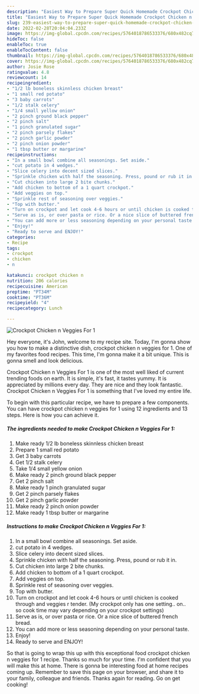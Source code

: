```yaml
---
description: "Easiest Way to Prepare Super Quick Homemade Crockpot Chicken n Veggies For 1"
title: "Easiest Way to Prepare Super Quick Homemade Crockpot Chicken n Veggies For 1"
slug: 239-easiest-way-to-prepare-super-quick-homemade-crockpot-chicken-n-veggies-for-1
date: 2022-02-28T20:04:04.233Z
image: https://img-global.cpcdn.com/recipes/5764018786533376/680x482cq70/crockpot-chicken-n-veggies-for-1-recipe-main-photo.jpg
hideToc: false
enableToc: true
enableTocContent: false
thumbnail: https://img-global.cpcdn.com/recipes/5764018786533376/680x482cq70/crockpot-chicken-n-veggies-for-1-recipe-main-photo.jpg
cover: https://img-global.cpcdn.com/recipes/5764018786533376/680x482cq70/crockpot-chicken-n-veggies-for-1-recipe-main-photo.jpg
author: Josie Rose
ratingvalue: 4.8
reviewcount: 14
recipeingredient:
- "1/2 lb boneless skinnless chicken breast"
- "1 small red potato"
- "3 baby carrots"
- "1/2 stalk celery"
- "1/4 small yellow onion"
- "2 pinch ground black pepper"
- "2 pinch salt"
- "1 pinch granulated sugar"
- "2 pinch parsely flakes"
- "2 pinch garlic powder"
- "2 pinch onion powder"
- "1 tbsp butter or margarine"
recipeinstructions:
- "In a small bowl combine all seasonings. Set aside."
- "cut potato in 4 wedges."
- "Slice celery into decent sized slices."
- "Sprinkle chicken with half the seasoning. Press, pound or rub it in."
- "Cut chicken into large 2 bite chunks."
- "Add chicken to bottom of a 1 quart crockpot."
- "Add veggies on top."
- "Sprinkle rest of seasoning over veggies."
- "Top with butter."
- "Turn on crockpot and let cook 4-6 hours or until chicken is cooked through and veggies r tender. (My crockpot only has one setting.. on.. so cook time may vary depending on your crockpot settings)"
- "Serve as is, or over pasta or rice. Or a nice slice of buttered french bread."
- "You can add more or less seasoning depending on your personal taste."
- "Enjoy!"
- "Ready to serve and ENJOY!"
categories:
- Recipe
tags:
- crockpot
- chicken
- n

katakunci: crockpot chicken n 
nutrition: 206 calories
recipecuisine: American
preptime: "PT34M"
cooktime: "PT36M"
recipeyield: "4"
recipecategory: Lunch

---
```



![Crockpot Chicken n Veggies For 1](https://img-global.cpcdn.com/recipes/5764018786533376/680x482cq70/crockpot-chicken-n-veggies-for-1-recipe-main-photo.jpg)

Hey everyone, it's John, welcome to my recipe site. Today, I'm gonna show you how to make a distinctive dish, crockpot chicken n veggies for 1. One of my favorites food recipes. This time, I'm gonna make it a bit unique. This is gonna smell and look delicious.



Crockpot Chicken n Veggies For 1 is one of the most well liked of current trending foods on earth. It is simple, it's fast, it tastes yummy. It is appreciated by millions every day. They are nice and they look fantastic. Crockpot Chicken n Veggies For 1 is something that I've loved my entire life.


To begin with this particular recipe, we have to prepare a few components. You can have crockpot chicken n veggies for 1 using 12 ingredients and 13 steps. Here is how you can achieve it.

<!--inarticleads1-->

##### The ingredients needed to make Crockpot Chicken n Veggies For 1:

1. Make ready 1/2 lb boneless skinnless chicken breast
1. Prepare 1 small red potato
1. Get 3 baby carrots
1. Get 1/2 stalk celery
1. Take 1/4 small yellow onion
1. Make ready 2 pinch ground black pepper
1. Get 2 pinch salt
1. Make ready 1 pinch granulated sugar
1. Get 2 pinch parsely flakes
1. Get 2 pinch garlic powder
1. Make ready 2 pinch onion powder
1. Make ready 1 tbsp butter or margarine




<!--inarticleads2-->

##### Instructions to make Crockpot Chicken n Veggies For 1:

1. In a small bowl combine all seasonings. Set aside.
1. cut potato in 4 wedges.
1. Slice celery into decent sized slices.
1. Sprinkle chicken with half the seasoning. Press, pound or rub it in.
1. Cut chicken into large 2 bite chunks.
1. Add chicken to bottom of a 1 quart crockpot.
1. Add veggies on top.
1. Sprinkle rest of seasoning over veggies.
1. Top with butter.
1. Turn on crockpot and let cook 4-6 hours or until chicken is cooked through and veggies r tender. (My crockpot only has one setting.. on.. so cook time may vary depending on your crockpot settings)
1. Serve as is, or over pasta or rice. Or a nice slice of buttered french bread.
1. You can add more or less seasoning depending on your personal taste.
1. Enjoy!
1. Ready to serve and ENJOY!



So that is going to wrap this up with this exceptional food crockpot chicken n veggies for 1 recipe. Thanks so much for your time. I'm confident that you will make this at home. There is gonna be interesting food at home recipes coming up. Remember to save this page on your browser, and share it to your family, colleague and friends. Thanks again for reading. Go on get cooking!

